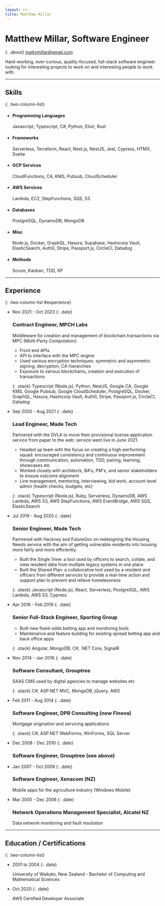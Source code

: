 ```yaml
---
layout: cv
title: Matthew Millar
---
```


# Matthew Millar, Software Engineer

{: .about}
mattymillar@gmail.com

Hard-working, ever-curious, quality-focused, full-stack software engineer looking for interesting projects to work on and interesting people to work with

---

## Skills

{: .two-column-list}

- #### Programming Languages
  Javascript, Typescript, C#, Python, Elixir, Rust
- #### Frameworks
  Serverless, Terraform, React, Next.js, NestJS, Jest, Cypress, HTMX, Svelte
- #### GCP Services
  CloudFunctions, CA, KMS, Pubsub, CloudScheduler
- #### AWS Services
  Lambda, EC2, StepFunctions, SQS, S3
- #### Databases
  PostgreSQL, DynamoDB, MongoDB
- #### Misc
  Node.js, Docker, GraphQL, Hasura, Supabase, Hashicorp Vault, ElasticSearch, Auth0, Stripe, Passport.js, CircleCI, Datadog
- #### Methods
  Scrum, Kanban, TDD, XP

---

## Experience

{: .two-column-list #experience}

- Nov 2021 - Oct 2023
  {: .date}

  ### Contract Engineer, MPCH Labs

  Middleware for creation and management of blockchain transactions via MPC (Multi-Party Computation)

  - Front end APIs
  - API to interface with the MPC engine
  - Used various encryption techniques: symmetric and asymmetric signing, decryption, CA hierarchies
  - Exposure to various blockchains, creation and execution of transactions

  {: .stack}
  Typescript (Node.js), Python, NestJS, Google CA, Google KMS, Google Pubsub, Google CloudScheduler, PostgreSQL, Docker, GraphQL, Hasura, Hashicorp Vault, Auth0, Stripe, Passport.js, CircleCI, Datadog

- Sep 2020 - Aug 2021
  {: .date}

  ### Lead Engineer, Made Tech

  Partnered with the DVLA to move their provisional license application service from paper to the web: service went live in June 2021.

  - Headed up team with the focus on creating a high-performing squad: encouraged consistency and continuous improvement through communication, automation, TDD, pairing, learning, showcases etc
  - Worked closely with architects, BA's, PM's, and senior stakeholders to ensure outcome alignment
  - Line management, mentoring, interviewing, bid work, account-level admin (health checks, budgets, etc)

  {: .stack}
  Typescript (Node.js), Ruby, Serverless, DynamoDB, AWS Lambda, AWS S3, AWS StepFunctions, AWS EventBridge, AWS SQS, ElasticSearch

- Jul 2019 - Aug 2020
  {: .date}

  ### Senior Engineer, Made Tech

  Partnered with Hackney and FutureGov on redesigning the Housing Needs service with the aim of getting vulnerable residents into housing more fairly and more efficiently.

  - Built the Single View: a tool used by officers to search, collate, and view resident data from multiple legacy systems in one place
  - Built the Shared Plan: a collaborative tool used by a resident and officers from different services to provide a real-time action and support plan to prevent and relieve homelessness

  {: .stack}
  Javascript (Node.js), React, Serverless, PostgreSQL, AWS Lambda, AWS S3, Cypress

- Apr 2016 - Feb 2019
  {: .date}

  ### Senior Full-Stack Engineer, Sporting Group

  - Built new fixed-odds betting app and monitoring tools
  - Maintenance and feature building for existing spread betting app and back office apps

  {: .stack}
  Angular, MongoDB, C#, .NET Core, SignalR

- Nov 2014 - Jan 2016
  {: .date}

  ### Software Consultant, Grouptree

  SAAS CMS used by digital agencies to manage websites etc

  {: .stack}
  C#, ASP.NET MVC, MongoDB, jQuery, AWS

- Feb 2011 - Aug 2014
  {: .date}

  ### Software Engineer, DPR Consulting (now Finova)

  Mortgage origination and servicing applications

  {: .stack}
  C#, ASP.NET WebForms, WinForms, SQL Server

- Dec 2008 - Dec 2010
  {: .date}

  ### Software Engineer, Grouptree (see above)

- Jan 2007 - Oct 2008
  {: .date}

  ### Software Engineer, Xenacom (NZ)

  Mobile apps for the agriculture industry (Windows Mobile)

- Mar 2005 - Dec 2006
  {: .date}

  ### Network Operations Management Specialist, Alcatel NZ

  Data network monitoring and fault resolution

---

## Education / Certifications

{: .two-column-list}

- 2001 to 2004
  {: .date}

  University of Waikato, New Zealand - Bachelor of Computing and Mathematical Sciences

- Oct 2020
  {: .date}

  AWS Certified Developer Associate
